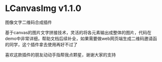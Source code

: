 LCanvasImg v1.1.0
==========
图像文字二维码合成插件

基于canvas的图片文字拼接技术，灵活的将各元素输出成整体的图片，代码在demo中非常详细，帮助文档后续补全，如果需要做web网页端生成二维码邀请函的同学，这个插件拿去使用再好不过了

喜欢这款插件的朋友动动手指帮我点颗星，谢谢大家的支持
